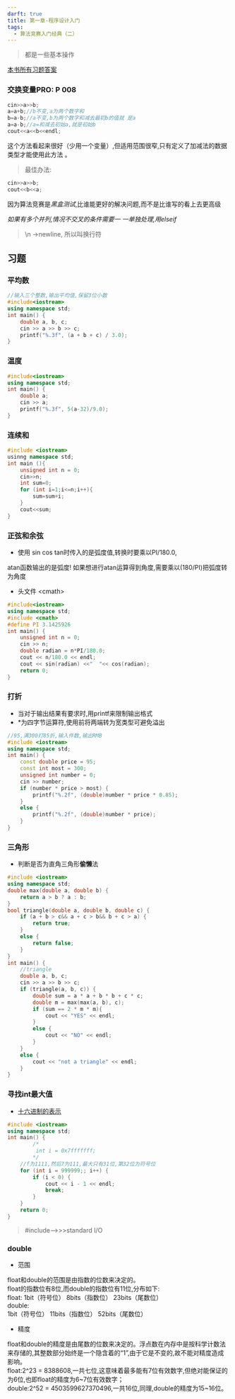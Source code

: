 ```yaml
---
darft: true
title: 第一章-程序设计入门
tags:
  - 算法竞赛入门经典（二）
---
```


> 都是一些基本操作
<!-- more -->

[本书所有习题答案](https://github.com/aoapc-book/aoapc-算法竞赛入门经典（二）)

### 交换变量PRO:  P 008

``` cpp
cin>>a>>b;
a=a+b;//b不变,a为两个数字和
b=a-b;//a不变,b为两个数字和减去最初b的值就 是a
a=a-b;//a=和减去初始a,就是初始b
cout<<a<<b<<endl;
```

这个方法看起来很好（少用一个变量）,但适用范围很窄,只有定义了加减法的数据类型才能使用此方法 。  

> 最佳办法:

``` cpp
cin>>a>>b;
cout<<b<<a;
```

因为算法竞赛是*黑盒测试*,比谁能更好的解决问题,而不是比谁写的看上去更高级  

*如果有多个并列,情况不交叉的条件需要一 一单独处理,用elseif*

> \n ->newline, 所以叫换行符 

## 习题

###  平均数

``` cpp
//输入三个整数,输出平均值,保留3位小数
#include<iostream>
using namespace std;
int main() {
    double a, b, c;
    cin >> a >> b >> c;
    printf("%.3f", (a + b + c) / 3.0);
}
```

###  温度

``` cpp
#include<iostream>
using namespace std;
int main() {
    double a;
    cin >> a;
    printf("%.3f", 5(a-32)/9.0);
}
```

###  连续和

``` cpp
#include <iostream>
usinng namespace std;
int main (){
    unsigned int n = 0;
    cin>>n;
    int sum=0;
    for (int i=1;i<=n;i++){
        sum=sum+i;
    }
    cout<<sum;
}
```

###  正弦和余弦

  + 使用 sin cos tan时传入的是弧度值,转换时要乘以PI/180.0, 

  atan函数输出的是弧度! 如果想进行atan运算得到角度,需要乘以(180/PI)把弧度转为角度

  + 头文件 \<cmath\>

``` cpp
#include<iostream>
using namespace std;
#include <cmath>
#define PI 3.1425926
int main() {
	unsigned int n = 0;
	cin >> n;
	double radian = n*PI/180.0;
	cout << n/180.0 << endl;
	cout << sin(radian) <<"  "<< cos(radian);
	return 0;
}
```

###  打折

  + 当对于输出结果有要求时,用printf来限制输出格式  
  + \*为四字节运算符,使用前将两端转为宽类型可避免溢出

``` cpp
//95,满300打85折,输入件数,输出RMB
#include <iostream>
using namespace std;
int main() {
    const double price = 95;
    const int most = 300;
    unsigned int number = 0;
    cin >> number;
    if (number * price > most) {
        printf("%.2f", (double)number * price * 0.85);
    }
    else {
        printf("%.2f", (double)number * price);
    }
}
```

### 三角形

* 判断是否为直角三角形**偷懒**法

``` cpp
#include <iostream>
using namespace std;
double max(double a, double b) {
	return a > b ? a : b;
}
bool triangle(double a, double b, double c) {
	if (a + b > c&& a + c > b&& b + c > a) {
		return true;
	}
	else {
		return false;
	}
}
int main() {
	//triangle
	double a, b, c;
	cin >> a >> b >> c;
	if (triangle(a, b, c)) {
		double sum = a * a + b * b + c * c;
		double m = max(max(a, b), c);
		if (sum == 2 * m * m){
			cout << "YES" << endl;
		}
		else {
			cout << "NO" << endl;
		}
	}
	else {
		cout << "not a triangle" << endl;
	}
}
```

### 寻找int最大值

  + [十六进制的表示](https://baike.baidu.com/item/%E5%8D%81%E5%85%AD%E8%BF%9B%E5%88%B6%E6%95%B0)

  

``` cpp
#include <iostream>
using namespace std;
int main() {
        /*
         int i = 0x7fffffff;
        */
	//f为1111,然后7为111,最大只有31位,第32位为符号位
	for (int i = 999999;; i++) {
		if (i < 0) {
			cout << i - 1 << endl;
			break;
		}
	}
	return 0;
}
```

> #include<stdio>-->>>standard I/O

### double

  + 范围  

  float和double的范围是由指数的位数来决定的。    
  float的指数位有8位,而double的指数位有11位,分布如下:     
  float:
  1bit（符号位） 8bits（指数位） 23bits（尾数位）    
  double:   
  1bit（符号位） 11bits（指数位） 52bits（尾数位）  

  + 精度     

  float和double的精度是由尾数的位数来决定的。浮点数在内存中是按科学计数法来存储的,其整数部分始终是一个隐含着的“1”,由于它是不变的,故不能对精度造成影响。  
  float:2^23 = 8388608,一共七位,这意味着最多能有7位有效数字,但绝对能保证的为6位,也即float的精度为6~7位有效数字；  
  double:2^52 = 4503599627370496,一共16位,同理,double的精度为15~16位。  

